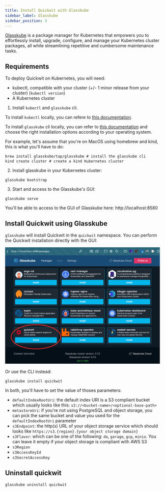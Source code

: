 ```yaml
---
title: Install Quickwit with Glasskube
sidebar_label: Glasskube
sidebar_position: 3
---
```


[Glasskube](https://glasskube.dev) is a package manager for Kubernetes that empowers you to effortlessly install, upgrade, configure, and manage your Kubernetes cluster packages, all while streamlining repetitive and cumbersome maintenance tasks.

## Requirements

To deploy Quickwit on Kubernetes, you will need:

- kubectl, compatible with your cluster (+/- 1 minor release from your cluster) (`kubectl version`)
- A Kubernetes cluster

1. Install `kubectl` and `glasskube` cli.

To install `kubectl` locally, you can refere to [this documentation](https://kubernetes.io/docs/tasks/tools/#install-kubectl).

To install `glasskube` cli locally, you can refer to [this documentation](https://glasskube.dev/docs/getting-started/install) and choose the right installation options according to your operating system.

For example, let's assume that you're on MacOS using homebrew and kind, this is what you'll have to do:

```shell
brew install glasskube/tap/glasskube # install the glasskube cli
kind create cluster # create a kind Kubernetes cluster
```

2. Install glasskube in your Kubernetes cluster:

```shell
glasskube bootstrap
```

3. Start and access to the Glasskube's GUI:

```shell
glasskube serve
```

You'll be able to access to the GUI of Glasskube here: http://localhost:8580

## Install Quickwit using Glasskube

`glasskube` will install Quickwit in the `quickwit` namespace. You can perform the Quickwit installation directly with the GUI:

![screenshot-glasskube-ui.png](../../assets/images/screenshot-glasskube-ui.png)

Or use the CLI instead:

```shell
glasskube install quickwit
```

In both, you'll have to set the value of thoses parameters:

* `defaultIndexRootUri`: the default index URI is a S3 compliant bucket which usually looks like this: `s3://<bucket-name>/<optional-base-path>`
* `metastoreUri`: if you're not using PostgreSQL and object storage, you can pick the same bucket and value you used for the `defaultIndexRootUri` parameter
* `s3Endpoint`: the http(s) URL of your object storage service which should looks like `https://s3.{region}.{your object storage domain}`
* `s3Flavor`: which can be one of the following: `do`, `garage`, `gcp`, `minio`. You can leave it empty if your object storage is compliant with AWS S3
* `s3Region`
* `s3AccessKeyId`
* `s3SecretAccessKey`

## Uninstall quickwit

```shell
glasskube uninstall quickwit
```
